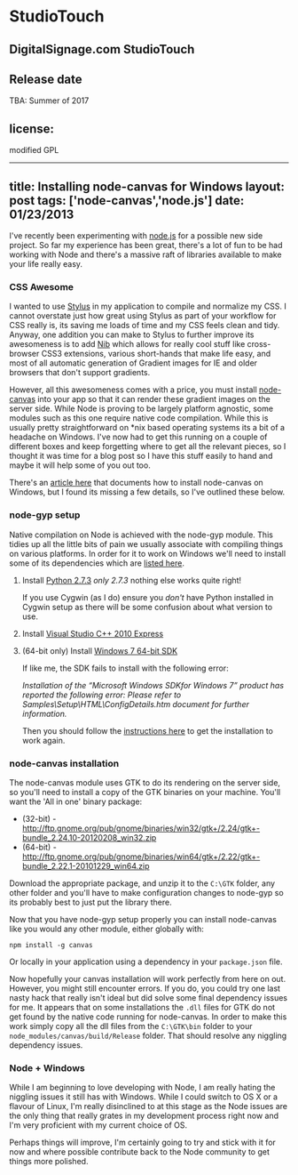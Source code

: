 StudioTouch
=====================

DigitalSignage.com StudioTouch    
----------------

Release date
----------------
TBA: Summer of 2017

license:
--------
modified GPL



---
title: Installing node-canvas for Windows
layout: post
tags: ['node-canvas','node.js']
date: 01/23/2013
---
I've recently been experimenting with [node.js](http://nodejs.org) for a possible new side project. So far my experience has been great, there's a lot of fun to be had working with Node and there's a massive raft of libraries available to make your life really easy.

### CSS Awesome
I wanted to use [Stylus](http://learnboost.github.com/stylus/) in my application to compile and normalize my CSS. I cannot overstate just how great using Stylus as part of your workflow for CSS really is, its saving me loads of time and my CSS feels clean and tidy. Anyway, one addition you can make to Stylus to further improve its awesomeness is to add [Nib](http://visionmedia.github.com/nib/) which allows for really cool stuff like cross-browser CSS3 extensions, various short-hands that make life easy, and most of all automatic generation of Gradient images for IE and older browsers that don't support gradients.

However, all this awesomeness comes with a price, you must install [node-canvas](https://github.com/learnboost/node-canvas) into your app so that it can render these gradient images on the server side. While Node is proving to be largely platform agnostic, some modules such as this one require native code compilation. While this is usually pretty straightforward on *nix based operating systems its a bit of a headache on Windows. I've now had to get this running on a couple of different boxes and keep forgetting where to get all the relevant pieces, so I thought it was time for a blog post so I have this stuff easily to hand and maybe it will help some of you out too.

There's an [article here](https://github.com/LearnBoost/node-canvas/wiki/Installation---Windows) that documents how to install node-canvas on Windows, but I found its missing a few details, so I've outlined these below.

### node-gyp setup
Native compilation on Node is achieved with the node-gyp module. This tidies up all the little bits of pain we usually associate with compiling things on various platforms. In order for it to work on Windows we'll need to install some of its dependencies which are [listed here](https://github.com/TooTallNate/node-gyp#installation).

1.	Install [Python 2.7.3](http://www.python.org/download/releases/2.7.3/#download)
	_only 2.7.3_ nothing else works quite right!

	If you use Cygwin (as I do) ensure you _don't_ have Python installed in Cygwin setup as there will be some confusion about what version to use.

2.	Install [Visual Studio C++ 2010 Express](http://go.microsoft.com/?linkid=9709949)

3.	(64-bit only) Install [Windows 7 64-bit SDK](http://www.microsoft.com/en-us/download/details.aspx?id=8279)

	If like me, the SDK fails to install with the following error:

	*Installation of the “Microsoft Windows SDKfor Windows 7” product has reported the following error: Please refer to Samples\Setup\HTML\ConfigDetails.htm document for further information.*

	Then you should follow the [instructions here](http://support.microsoft.com/kb/2717426) to get the installation to work again.

### node-canvas installation
The node-canvas module uses GTK to do its rendering on the server side, so you'll need to install a copy of the GTK binaries on your machine. You'll want the 'All in one' binary package:

* (32-bit) - http://ftp.gnome.org/pub/gnome/binaries/win32/gtk+/2.24/gtk+-bundle_2.24.10-20120208_win32.zip
* (64-bit) - http://ftp.gnome.org/pub/gnome/binaries/win64/gtk+/2.22/gtk+-bundle_2.22.1-20101229_win64.zip

Download the appropriate package, and unzip it to the `C:\GTK` folder, any other folder and you'll have to make configuration changes to node-gyp so its probably best to just put the library there.

Now that you have node-gyp setup properly you can install node-canvas like you would any other module, either globally with:

	npm install -g canvas

Or locally in your application using a dependency in your `package.json` file.

Now hopefully your canvas installation will work perfectly from here on out. However, you might still encounter errors. If you do, you could try one last nasty hack that really isn't ideal but did solve some final dependency issues for me. It appears that on some installations the `.dll` files for GTK do not get found by the native code running for node-canvas. In order to make this work simply copy all the dll files from the `C:\GTK\bin` folder to your `node_modules/canvas/build/Release` folder. That should resolve any niggling dependency issues.

### Node + Windows
While I am beginning to love developing with Node, I am really hating the niggling issues it still has with Windows. While I could switch to OS X or a flavour of Linux, I'm really disinclined to at this stage as the Node issues are the only thing that really grates in my development process right now and I'm very proficient with my current choice of OS.

Perhaps things will improve, I'm certainly going to try and stick with it for now and where possible contribute back to the Node community to get things more polished.